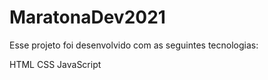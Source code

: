 # MaratonaDev2021

Esse projeto foi desenvolvido com as seguintes tecnologias:

HTML
CSS
JavaScript
